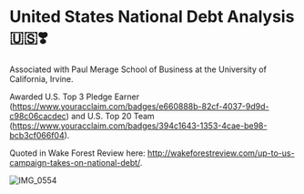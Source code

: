 # United States National Debt Analysis 🇺🇸❣️

Associated with Paul Merage School of Business at the University of California, Irvine. 

Awarded U.S. Top 3 Pledge Earner (https://www.youracclaim.com/badges/e660888b-82cf-4037-9d9d-c98c06cacdec) and U.S. Top 20 Team (https://www.youracclaim.com/badges/394c1643-1353-4cae-be98-bcb3cf066f04). 

Quoted in Wake Forest Review here: http://wakeforestreview.com/up-to-us-campaign-takes-on-national-debt/. 

![IMG_0554](https://user-images.githubusercontent.com/19508013/111695103-f1e23780-87ef-11eb-89b3-b47df399521b.jpeg) 
